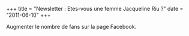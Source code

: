 +++
title = "Newsletter : Etes-vous une femme Jacqueline Riu ?"
date = "2011-06-10"
+++

Augmenter le nombre de fans sur la page Facebook.
